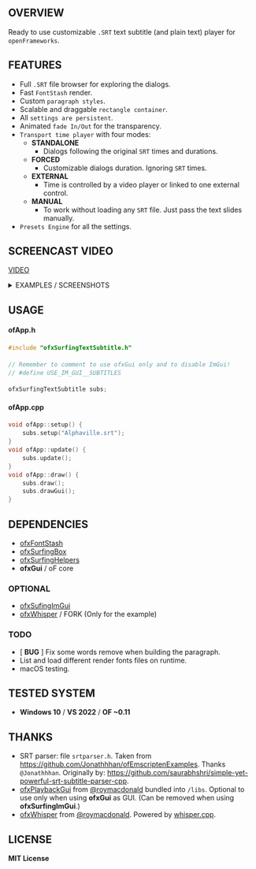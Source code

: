 ## OVERVIEW

Ready to use customizable `.SRT` text subtitle (and plain text) player for `openFrameworks`. 

## FEATURES

- Full `.SRT` file browser for exploring the dialogs.
- Fast `FontStash` render.
- Custom `paragraph styles`.
- Scalable and draggable `rectangle container`.
- All `settings are persistent`.
- Animated `fade In/Out` for the transparency.
- `Transport time player` with four modes: 
	- **STANDALONE**  
	  - Dialogs following the original `SRT` times and durations.
	- **FORCED** 
	  - Customizable dialogs duration. Ignoring `SRT` times.
	- **EXTERNAL** 
	  - Time is controlled by a video player or linked to one external control.  
	- **MANUAL** 
	  - To work without loading any `SRT` file. Just pass the text slides manually.
- `Presets Engine` for all the settings. 
	
## SCREENCAST VIDEO

[VIDEO](https://youtu.be/kcObeooL3Pc)

<details>
  <summary>EXAMPLES / SCREENSHOTS</summary>

#### - Example-Subtitle / ofxGui 
![Screenshot](example-Subtitle/Capture.PNG)

#### - Example-Subtitle2 / ImGui (Optional) 
![Screenshot](example-Subtitle2/Capture.PNG)

#### - Example-Subtitle3 / ofxGui (Video Player) 
![Screenshot](example-Subtitle3/Capture.PNG)

#### - Example-SubtitleWhisper / Whisper + ImGui (real-time audio to text) [ ADVANCED / WIP ]  
![Screenshot](example-SubtitleWhisper/Capture.PNG)  
Requires this [FORK](https://github.com/moebiussurfing/ofxWhisper) of [ofxWhisper](https://github.com/roymacdonald/ofxWhisper) from [@roymacdonald](https://github.com/roymacdonald).  

[VIDEO](https://youtu.be/G8iH-0UakN4)

</details>

## USAGE

#### ofApp.h
```.cpp
#include "ofxSurfingTextSubtitle.h"

// Remember to comment to use ofxGui only and to disable ImGui!
// #define USE_IM_GUI__SUBTITLES

ofxSurfingTextSubtitle subs;
```

#### ofApp.cpp
```.cpp
void ofApp::setup() {
	subs.setup("Alphaville.srt");
}
void ofApp::update() {
	subs.update();
}
void ofApp::draw() {
	subs.draw();
	subs.drawGui();
}
```

## DEPENDENCIES
- [ofxFontStash](https://github.com/armadillu/ofxFontStash)
- [ofxSurfingBox](https://github.com/moebiussurfing/ofxSurfingBox)
- [ofxSurfingHelpers](https://github.com/moebiussurfing/ofxSurfingHelpers)
- **ofxGui** / oF core

### OPTIONAL
- [ofxSufingImGui](https://github.com/moebiussurfing/ofxSurfingImGui)
- [ofxWhisper](https://github.com/moebiussurfing/ofxWhisper) / FORK (Only for the example)

### TODO
- [ **BUG** ] Fix some words remove when building the paragraph.
- List and load different render fonts files on runtime.  
- macOS testing.

## TESTED SYSTEM
* **Windows 10** / **VS 2022** / **OF ~0.11**

## THANKS
* SRT parser: file `srtparser.h`. Taken from https://github.com/Jonathhhan/ofEmscriptenExamples. Thanks `@Jonathhhan`. Originally by: https://github.com/saurabhshri/simple-yet-powerful-srt-subtitle-parser-cpp.  
* [ofxPlaybackGui](https://github.com/roymacdonald/ofxPlaybackGui) from [@roymacdonald](https://github.com/roymacdonald) bundled into `/libs`. Optional to use only when using **ofxGui** as GUI. (Can be removed when using **ofxSurfingImGui**.)
* [ofxWhisper](https://github.com/roymacdonald/ofxWhisper) from [@roymacdonald](https://github.com/roymacdonald). Powered by [whisper.cpp](https://github.com/ggerganov/whisper.cpp).  

## LICENSE
**MIT License**